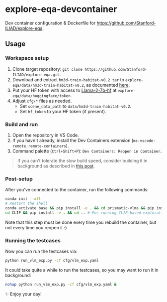 # explore-eqa-devcontainer

Dev container configuration &amp; Dockerfile for https://github.com/Stanford-ILIAD/explore-eqa.

## Usage

### Workspace setup

1. Clone target repository: `git clone https://github.com/Stanford-ILIAD/explore-eqa.git`.
2. Download and extract `hm3d-train-habitat-v0.2.tar` to `explore-eqa/data/hm3d-train-habitat-v0.2`, as documented [here](https://github.com/matterport/habitat-matterport-3dresearch#-downloading-hm3d-v02:~:text=32G-,hm3d%2Dtrain%2Dhabitat%2Dv0.2.tar,-train).
3. Put your HF token with access to [Llama-2-7b-hf](https://huggingface.co/meta-llama/Llama-2-7b-hf) at `explore-eqa/data/huggingface/token`.
4. Adjust `cfg/*` files as needed.
    - Set `scene_data_path` to `data/hm3d-train-habitat-v0.2`.
    - Set `hf_token` to your HF token (if present).

### Build and run

1. Open the repository in VS Code.
2. If you havn't already, install the Dev Containers extension (`ms-vscode-remote.remote-containers`).
3. Command palette (`Ctrl+Shift+P`): `Dev Containers: Reopen in Container`.

> If you can't tolerate the slow build speed, consider building it in background as described in [this post](https://pro-2684.github.io/?page=dev_containers#build-in-background).

### Post-setup

After you've connected to the container, run the following commands:

```bash
conda init --all
# Restart the shell
conda activate base && pip install -e . && cd prismatic-vlms && pip install -e . && cd ..
cd CLIP && pip install -e . && cd .. # For running CLIP-based exploration
```

Note that this step must be done every time you rebuild the container, but not every time you reopen it :)

### Running the testcases

Now you can run the testcases via:

```bash
python run_vlm_exp.py -cf cfg/vlm_exp.yaml
```

It could take quite a while to run the testcases, so you may want to run it in background:

```bash
nohup python run_vlm_exp.py -cf cfg/vlm_exp.yaml &
```

✨ Enjoy your day!
